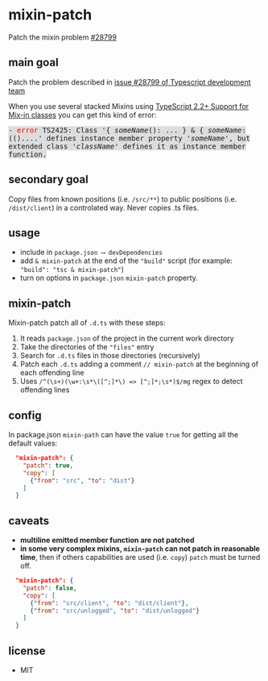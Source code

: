# mixin-patch
Patch the mixin problem [#28799](https://github.com/Microsoft/TypeScript/issues/28799)

## main goal
Patch the problem described in [issue #28799 of Typescript development team](https://github.com/Microsoft/TypeScript/issues/28799)

When you use several stacked Mixins using [TypeScript 2.2+
Support for Mix-in classes](https://www.typescriptlang.org/docs/handbook/release-notes/typescript-2-2.html)  you can get this kind of error:

<font style=font-family:consolas,monospace;background-color:#DDD>- <font color=red>error</font> TS2425: Class '{ *someName*(): ... } & { *someName*:(()....' defines instance member property '*someName*', but extended class '*className*' defines it as instance member function.</font>

## secondary goal
Copy files from known positions (i.e. `/src/**`) to public positions (i.e. `/dist/client`) in a controlated way.
Never copies .ts files. 

## usage
  * include in `package.json ⟶ devDependencies`
  * add `& mixin-patch` at the end of the `"build"` script (for example: `"build": "tsc & mixin-patch"`)
  * turn on options in `package.json` `mixin-patch` property. 

## mixin-patch
Mixin-patch patch all of `.d.ts` with these steps:
   1. It reads `package.json` of the project in the current work directory
   2. Take the directories of the `"files"` entry
   3. Search for `.d.ts` files in those directories (recursively)
   4. Patch each `.d.ts` adding a comment `// mixin-patch` at the beginning of each offending line
   5. Uses `/^(\s+)(\w+:\s*\([^;]*\) => [^;]*;\s*)$/mg` regex to detect offending lines

## config
In package.json `mixin-path` can have the value `true` for getting all the default values:

```json
  "mixin-patch": {
    "patch": true,
    "copy": [
      {"from": "src", "to": "dist"}
    ]
  }
```

## caveats
   * **multiline  emitted member function are not patched**
   * **in some very complex mixins, `mixin-patch` can not patch in reasonable time**, then if others capabilities are used (i.e. `copy`) `patch` must be turned off.

```json
  "mixin-patch": {
    "patch": false,
    "copy": [
      {"from": "src/client", "to": "dist/client"},
      {"from": "src/unlogged", "to": "dist/unlogged"}
    ]
  }
```

## license
   * MIT

